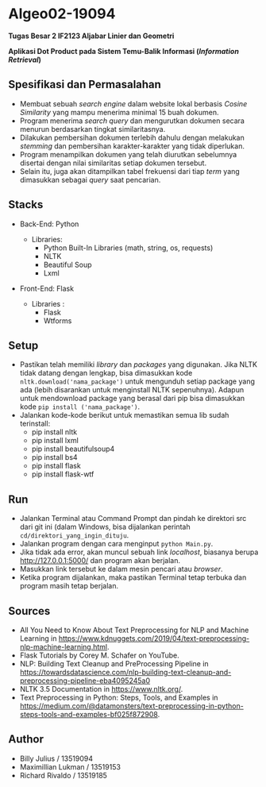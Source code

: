 # Algeo02-19094
**Tugas Besar 2 IF2123 Aljabar Linier dan Geometri** 

**Aplikasi Dot Product pada Sistem Temu-Balik Informasi (*Information Retrieval*)**

## Spesifikasi dan Permasalahan
* Membuat sebuah *search engine* dalam website lokal berbasis *Cosine Similarity* yang mampu menerima minimal 15 buah dokumen.
* Program menerima *search query* dan mengurutkan dokumen secara menurun berdasarkan tingkat similaritasnya.
* Dilakukan pembersihan dokumen terlebih dahulu dengan melakukan *stemming* dan pembersihan karakter-karakter yang tidak diperlukan.
* Program menampilkan dokumen yang telah diurutkan sebelumnya disertai dengan nilai similaritas setiap dokumen tersebut.
* Selain itu, juga akan ditampilkan tabel frekuensi dari tiap *term* yang dimasukkan sebagai *query* saat pencarian.

## Stacks
* Back-End: Python
    * Libraries: 
        * Python Built-In Libraries (math, string, os, requests)
        * NLTK
        * Beautiful Soup
        * Lxml
        
* Front-End: Flask
   * Libraries :
        * Flask
        * Wtforms

## Setup
* Pastikan telah memiliki *library* dan *packages* yang digunakan. Jika NLTK tidak datang dengan lengkap, bisa dimasukkan kode `nltk.download('nama_package')` untuk mengunduh setiap package yang ada (lebih disarankan untuk menginstall NLTK sepenuhnya). Adapun untuk mendownload package yang berasal dari pip bisa dimasukkan kode `pip install ('nama_package')`.
* Jalankan kode-kode berikut untuk memastikan semua lib sudah terinstall:
   - pip install nltk
   - pip install lxml
   - pip install beautifulsoup4
   - pip install bs4
   - pip install flask
   - pip install flask-wtf

## Run
* Jalankan Terminal atau Command Prompt dan pindah ke direktori src dari git ini (dalam Windows, bisa dijalankan perintah `cd/direktori_yang_ingin_dituju`.
* Jalankan program dengan cara menginput `python Main.py`.
* Jika tidak ada error, akan muncul sebuah link *localhost*, biasanya berupa http://127.0.0.1:5000/ dan program akan berjalan.
* Masukkan link tersebut ke dalam mesin pencari atau *browser*.
* Ketika program dijalankan, maka pastikan Terminal tetap terbuka dan program masih tetap berjalan.

## Sources
* All You Need to Know About Text Preprocessing for NLP and Machine Learning in https://www.kdnuggets.com/2019/04/text-preprocessing-nlp-machine-learning.html.
* Flask Tutorials by Corey M. Schafer on YouTube.
* NLP: Building Text Cleanup and PreProcessing Pipeline in https://towardsdatascience.com/nlp-building-text-cleanup-and-preprocessing-pipeline-eba4095245a0
* NLTK 3.5 Documentation in https://www.nltk.org/.
* Text Preprocessing in Python: Steps, Tools, and Examples in https://medium.com/@datamonsters/text-preprocessing-in-python-steps-tools-and-examples-bf025f872908.

## Author
* Billy Julius / 13519094
* Maximillian Lukman / 13519153
* Richard Rivaldo / 13519185

